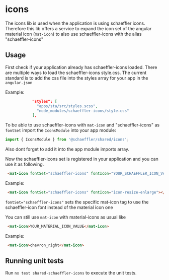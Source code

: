 # icons

The icons lib is used when the application is using schaeffler icons.
Therefore this lib offers a service to expand the icon set of the angular material icon (``` mat-icon ```)
to also use schaeffler-icons with the alias "schaeffler-icons"

## Usage

First check if your application already has schaeffler-icons loaded. There are multiple ways to load the schaeffler-icons style.css. The current standard is to add the css file into the styles array for your app in the ```angular.json```

Example:
``` json
            "styles": [
              "apps/sta/src/styles.scss",
              "node_modules/schaeffler-icons/style.css"
            ],
```

To be able to use schaeffler-icons with ``` mat-icon ``` and "schaeffler-icons" as ``` fontSet ``` import the ``` IconsModule ```
into your app module:

``` typescript
import { IconsModule } from '@schaeffler/shared/icons';
```

Also dont forget to add it into the app module imports array.

Now the schaeffler-icons set is registered in your application and you can use it as following.

```html
 <mat-icon fontSet="schaeffler-icons" fontIcon="YOUR_SCHAEFFLER_ICON_VALUE"></mat-icon>
```

Example:
```html
 <mat-icon fontSet="schaeffler-icons" fontIcon="icon-resize-enlarge"></mat-icon>
```

``` fontSet="schaeffler-icons" ``` sets the specific mat-icon tag to use the schaeffler-icon font instead of the material icon one

You can still use ``` mat-icon ``` with material-icons as usual like

```html
 <mat-icon>YOUR_MATERIAL_ICON_VALUE</mat-icon>
```

Example:
```html
 <mat-icon>chevron_right</mat-icon>
```

## Running unit tests

Run `nx test shared-schaeffler-icons` to execute the unit tests.